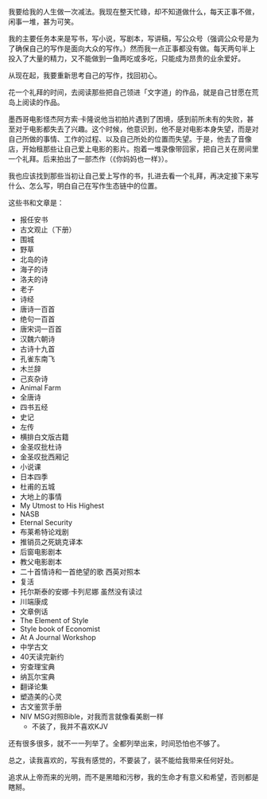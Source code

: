 我要给我的人生做一次减法。我现在整天忙碌，却不知道做什么，每天正事不做，闲事一堆，甚为可笑。

我的主要任务本来是写书，写小说，写剧本，写讲稿，写公众号（强调公众号是为了确保自己的写作是面向大众的写作。）然而我一点正事都没有做。每天两句半上投入了大量的精力，又不能做到一鱼两吃或多吃，只能成为昂贵的业余爱好。

从现在起，我要重新思考自己的写作，找回初心。

花一个礼拜的时间，去阅读那些把自己领进「文字道」的作品，就是自己甘愿在荒岛上阅读的作品。

墨西哥电影怪杰阿方索·卡隆说他当初拍片遇到了困境，感到前所未有的失败，甚至对于电影都失去了兴趣。这个时候，他意识到，他不是对电影本身失望，而是对自己所做的事情、工作的过程、以及自己所处的位置而失望。于是，他去了音像店，开始租那些让自己爱上电影的影片。抱着一堆录像带回家，把自己关在房间里一个礼拜。后来拍出了一部杰作（《你妈妈也一样》）。

我也应该找到那些当初让自己爱上写作的书，扎进去看一个礼拜，再决定接下来写什么、怎么写，明白自己在写作生态链中的位置。

这些书和文章是：

- 报任安书
- 古文观止（下册）
- 围城
- 野草
- 北岛的诗
- 海子的诗
- 洛夫的诗
- 老子
- 诗经
- 唐诗一百首
- 绝句一百首
- 唐宋词一百首
- 汉魏六朝诗
- 古诗十九首
- 孔雀东南飞
- 木兰辞
- 己亥杂诗
- Animal Farm
- 全唐诗
- 四书五经
- 史记
- 左传
- 横排白文版古籍
- 金圣叹批杜诗
- 金圣叹批西厢记
- 小说课
- 日本四季
- 杜甫的五城
- 大地上的事情
- My Utmost to His Highest
- NASB
- Eternal Security
- 布莱希特论戏剧
- 推销员之死姚克译本
- 后窗电影剧本
- 教父电影剧本
- 二十首情诗和一首绝望的歌 西英对照本
- 复活
- 托尔斯泰的安娜·卡列尼娜 虽然没有读过
- 川端康成
- 文章例话
- The Element of Style
- Style book of Economist
- At A Journal Workshop
- 中学古文
- 40天读完新约
- 穷查理宝典
- 纳瓦尔宝典
- 翻译论集
- 塑造美的心灵
- 古文鉴赏手册
- NIV MSG对照Bible，对我而言就像看美剧一样
	- 不装了，我并不喜欢KJV

还有很多很多，就不一一列举了。全都列举出来，时间恐怕也不够了。

总之，读我喜欢的，写我有感觉的，不要装了，装不能给我带来任何好处。

追求从上帝而来的光明，而不是黑暗和污秽，我的生命才有意义和希望，否则都是瞎掰。